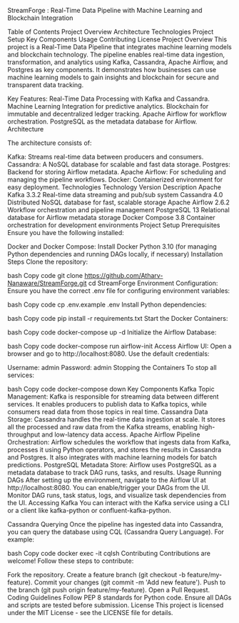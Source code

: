 StreamForge : Real-Time Data Pipeline with Machine Learning and Blockchain Integration

Table of Contents
Project Overview
Architecture
Technologies
Project Setup
Key Components
Usage
Contributing
License
Project Overview
This project is a Real-Time Data Pipeline that integrates machine learning models and blockchain technology. The pipeline enables real-time data ingestion, transformation, and analytics using Kafka, Cassandra, Apache Airflow, and Postgres as key components. It demonstrates how businesses can use machine learning models to gain insights and blockchain for secure and transparent data tracking.

Key Features:
Real-Time Data Processing with Kafka and Cassandra.
Machine Learning Integration for predictive analytics.
Blockchain for immutable and decentralized ledger tracking.
Apache Airflow for workflow orchestration.
PostgreSQL as the metadata database for Airflow.
Architecture

The architecture consists of:

Kafka: Streams real-time data between producers and consumers.
Cassandra: A NoSQL database for scalable and fast data storage.
Postgres: Backend for storing Airflow metadata.
Apache Airflow: For scheduling and managing the pipeline workflows.
Docker: Containerized environment for easy deployment.
Technologies
Technology	Version	Description
Apache Kafka	3.3.2	Real-time data streaming and pub/sub system
Cassandra	4.0	Distributed NoSQL database for fast, scalable storage
Apache Airflow	2.6.2	Workflow orchestration and pipeline management
PostgreSQL	13	Relational database for Airflow metadata storage
Docker Compose	3.8	Container orchestration for development environments
Project Setup
Prerequisites
Ensure you have the following installed:

Docker and Docker Compose: Install Docker
Python 3.10 (for managing Python dependencies and running DAGs locally, if necessary)
Installation Steps
Clone the repository:

bash
Copy code
git clone https://github.com/Atharv-Nanaware/StreamForge.git
cd StreamForge
Environment Configuration: Ensure you have the correct .env file for configuring environment variables:

bash
Copy code
cp .env.example .env
Install Python dependencies:

bash
Copy code
pip install -r requirements.txt
Start the Docker Containers:

bash
Copy code
docker-compose up -d
Initialize the Airflow Database:

bash
Copy code
docker-compose run airflow-init
Access Airflow UI: Open a browser and go to http://localhost:8080. Use the default credentials:

Username: admin
Password: admin
Stopping the Containers
To stop all services:

bash
Copy code
docker-compose down
Key Components
Kafka
Topic Management: Kafka is responsible for streaming data between different services. It enables producers to publish data to Kafka topics, while consumers read data from those topics in real time.
Cassandra
Data Storage: Cassandra handles the real-time data ingestion at scale. It stores all the processed and raw data from the Kafka streams, enabling high-throughput and low-latency data access.
Apache Airflow
Pipeline Orchestration: Airflow schedules the workflow that ingests data from Kafka, processes it using Python operators, and stores the results in Cassandra and Postgres. It also integrates with machine learning models for batch predictions.
PostgreSQL
Metadata Store: Airflow uses PostgreSQL as a metadata database to track DAG runs, tasks, and results.
Usage
Running DAGs
After setting up the environment, navigate to the Airflow UI at http://localhost:8080.
You can enable/trigger your DAGs from the UI.
Monitor DAG runs, task status, logs, and visualize task dependencies from the UI.
Accessing Kafka
You can interact with the Kafka service using a CLI or a client like kafka-python or confluent-kafka-python.

Cassandra Querying
Once the pipeline has ingested data into Cassandra, you can query the database using CQL (Cassandra Query Language). For example:

bash
Copy code
docker exec -it <cassandra-container-id> cqlsh
Contributing
Contributions are welcome! Follow these steps to contribute:

Fork the repository.
Create a feature branch (git checkout -b feature/my-feature).
Commit your changes (git commit -m 'Add new feature').
Push to the branch (git push origin feature/my-feature).
Open a Pull Request.
Coding Guidelines
Follow PEP 8 standards for Python code.
Ensure all DAGs and scripts are tested before submission.
License
This project is licensed under the MIT License - see the LICENSE file for details.

